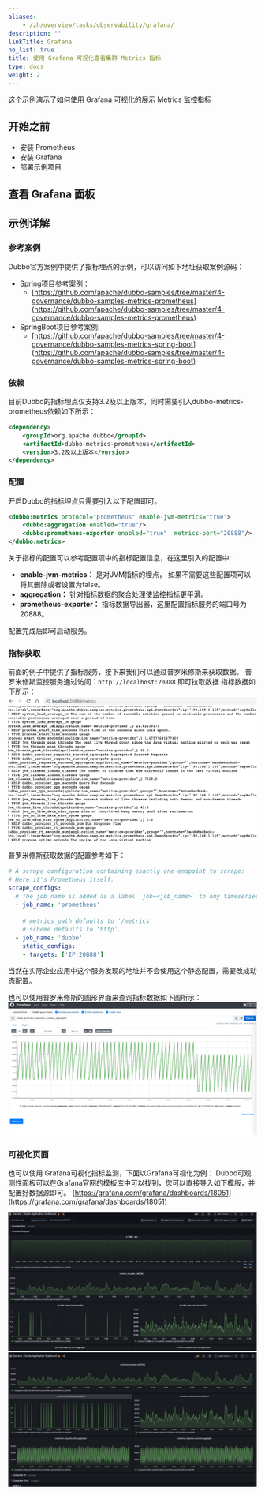 ```yaml
---
aliases:
    - /zh/overview/tasks/observability/grafana/
description: ""
linkTitle: Grafana
no_list: true
title: 使用 Grafana 可视化查看集群 Metrics 指标
type: docs
weight: 2
---
```




这个示例演示了如何使用 Grafana 可视化的展示 Metrics 监控指标

## 开始之前
* 安装 Prometheus
* 安装 Grafana
* 部署示例项目

## 查看 Grafana 面板


## 示例详解
### 参考案例
Dubbo官方案例中提供了指标埋点的示例，可以访问如下地址获取案例源码：
- Spring项目参考案例：
  - [https://github.com/apache/dubbo-samples/tree/master/4-governance/dubbo-samples-metrics-prometheus](https://github.com/apache/dubbo-samples/tree/master/4-governance/dubbo-samples-metrics-prometheus)
- SpringBoot项目参考案例:
  - [https://github.com/apache/dubbo-samples/tree/master/4-governance/dubbo-samples-metrics-spring-boot](https://github.com/apache/dubbo-samples/tree/master/4-governance/dubbo-samples-metrics-spring-boot)

### 依赖
目前Dubbo的指标埋点仅支持3.2及以上版本，同时需要引入dubbo-metrics-prometheus依赖如下所示：
```xml
<dependency>
    <groupId>org.apache.dubbo</groupId>
    <artifactId>dubbo-metrics-prometheus</artifactId>
    <version>3.2及以上版本</version>
</dependency>
```

### 配置
开启Dubbo的指标埋点只需要引入以下配置即可。
```xml
<dubbo:metrics protocol="prometheus" enable-jvm-metrics="true">
    <dubbo:aggregation enabled="true"/>
    <dubbo:prometheus-exporter enabled="true"  metrics-port="20888"/>
</dubbo:metrics>
```
关于指标的配置可以参考配置项中的指标配置信息，在这里引入的配置中:
- **enable-jvm-metrics：** 是对JVM指标的埋点， 如果不需要这些配置项可以将其删除或者设置为false。
- **aggregation：** 针对指标数据的聚合处理使监控指标更平滑。
- **prometheus-exporter：** 指标数据导出器，这里配置指标服务的端口号为20888。

配置完成后即可启动服务。

### 指标获取

前面的例子中提供了指标服务，接下来我们可以通过普罗米修斯来获取数据。
普罗米修斯监控服务通过访问：`http://localhost:20888` 即可拉取数据
指标数据如下所示：
![metrics.png](/imgs/v3/advantages/metrics.png)

普罗米修斯获取数据的配置参考如下：
```yaml
# A scrape configuration containing exactly one endpoint to scrape:
# Here it's Prometheus itself.
scrape_configs:
  # The job name is added as a label `job=<job_name>` to any timeseries scraped from this config.
  - job_name: 'prometheus'

    # metrics_path defaults to '/metrics'
    # scheme defaults to 'http'.
  - job_name: 'dubbo'
    static_configs:
    - targets: ['IP:20888']
```
当然在实际企业应用中这个服务发现的地址并不会使用这个静态配置，需要改成动态配置。


也可以使用普罗米修斯的图形界面来查询指标数据如下图所示：
![prometheus.png](/imgs/v3/advantages/prometheus.png)

### 可视化页面
也可以使用 Grafana可视化指标监测，下面以Grafana可视化为例：
Dubbo可观测性面板可以在Grafana官网的模板库中可以找到，您可以直接导入如下模版，并配置好数据源即可。
[https://grafana.com/grafana/dashboards/18051](https://grafana.com/grafana/dashboards/18051)


![grafana-dashboard-1.png](/imgs/v3/advantages/grafana-dashboard-1.png)
![grafana-dashboard-2.png](/imgs/v3/advantages/grafana-dashboard-2.png)
